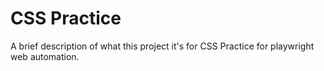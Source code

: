 # CSS Practice

A brief description of what this project it's for CSS Practice for playwright web automation.
